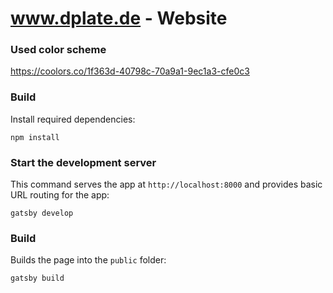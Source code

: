 # www.dplate.de - Website

### Used color scheme

https://coolors.co/1f363d-40798c-70a9a1-9ec1a3-cfe0c3

### Build

Install required dependencies:

    npm install

### Start the development server

This command serves the app at `http://localhost:8000` and provides basic URL
routing for the app:

    gatsby develop

### Build

Builds the page into the `public` folder:

    gatsby build
    
